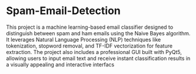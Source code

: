 # Spam-Email-Detection
This project is a machine learning-based email classifier designed to distinguish between spam and ham
emails using the Naive Bayes algorithm. It leverages Natural Language Processing (NLP) techniques like tokenization, stopword removal, and TF-IDF vectorization for feature extraction.
The project also includes a professional GUI built with PyQt5, allowing users to input email text and receive instant classification results in a visually appealing and interactive interfacs
